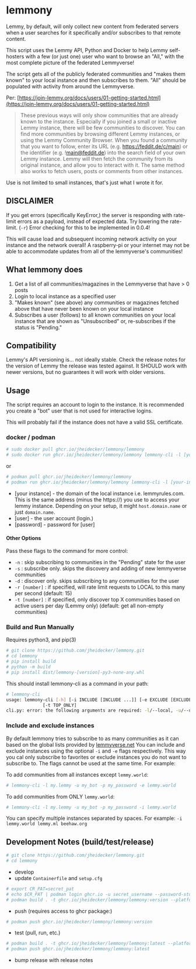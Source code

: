 
# lemmony

Lemmy, by default, will only collect new content from federated servers when a user searches for it specifically and/or subscribes to that remote content.

This script uses the Lemmy API, Python and Docker to help Lemmy self-hosters with a few (or just one) user who want to browse an "All," with the most complete picture of the federated Lemmyverse!

The script gets all of the publicly federated communities and "makes them known" to your local instance and then subscribes to them. "All" should be populated with activity from around the Lemmyverse.

Per: [https://join-lemmy.org/docs/users/01-getting-started.html](https://join-lemmy.org/docs/users/01-getting-started.html)

> These previous ways will only show communities that are already known to the instance. Especially if you joined a small or inactive Lemmy instance, there will be few communities to discover. You can find more communities by browsing different Lemmy instances, or using the Lemmy Community Browser. When you found a community that you want to follow, enter its URL (e.g. https://feddit.de/c/main) or the identifier (e.g. !main@feddit.de) into the search field of your own Lemmy instance. Lemmy will then fetch the community from its original instance, and allow you to interact with it. The same method also works to fetch users, posts or comments from other instances.

Use is not limited to small instances, that's just what I wrote it for.

## DISCLAIMER

If you get errors (specifically KeyError,) the server is responding with rate-limit errors as a payload, instead of expected data. Try lowering the rate-limit. (`-r`)
Error checking for this to be implemented in 0.0.4!

This will cause load and subsequent incoming network activity on your instance and the network overall! A raspberry-pi or your internet may not be able to accommodate updates from all of the lemmyverse's communities!

## What lemmony does

1. Get a list of all communities/magazines in the Lemmyverse that have > 0 posts
2. Login to local instance as a specified user
3. "Makes known" (see above) any communities or magazines fetched above that have never been known on your local instance
4. Subscribes a user (follows) to all known communities on your local instance that are shown as "Unsubscribed" or, re-subscribes if the status is "Pending."

## Compatibility

Lemmy's API versioning is... not ideally stable. Check the release notes for the version of Lemmy the release was tested against. It SHOULD work with newer versions, but no guarantees it will work with older versions.

## Usage

The script requires an account to login to the instance. It is recommended you create a "bot" user that is not used for interactive logins.

This will probably fail if the instance does not have a valid SSL certificate.

### docker / podman

```bash
# sudo docker pull ghcr.io/jheidecker/lemmony/lemmony
# sudo docker run ghcr.io/jheidecker/lemmony/lemmony lemmony-cli -l [your-instance] -u [username] -p [password]
```

or

```bash
# podman pull ghcr.io/jheidecker/lemmony/lemmony
# podman run ghcr.io/jheidecker/lemmony/lemmony lemmony-cli -l [your-instance] -u [username] -p [password] 
```

- [your instance] - the domain of the local instance i.e. lemmyrules.com. This is the same address (minus the https://) you use to access your lemmy instance. Depending on your setup, it might `host.domain.name` or just `domain.name`.
- [user] - the user account (login.)
- [password] - password for [user]

#### Other Options

Pass these flags to the command for more control:

- `-n` : skip subscribing to communities in the "Pending" state for the user
- `-s` : subscribe only. skips the discovery and adding of new lemmyverse communities
- `-d` : discover only. skips subscribing to any communities for the user
- `-r [number]` : if specified, will rate limit requests to LOCAL to this many per second (default: 15)
- `-t [number]` : if specified, only discover top X communities based on active users per day (Lemmy only) (default: get all non-empty communities)

### Build and Run Manually

Requires python3, and pip(3)

```bash
# git clone https://github.com/jheidecker/lemmony.git
# cd lemmony
# pip install build
# python -m build
# pip install dist/lemmony-[version]-py3-none-any.whl
```

This should install lemmony-cli as a command in your path:

```bash
# lemmony-cli
usage: lemmony-cli [-h] [-i INCLUDE [INCLUDE ...]] [-e EXCLUDE [EXCLUDE ...]] -l LOCAL -u USERNAME -p PASSWORD [-n] [-s] [-d] [-r RATE_LIMIT]
              [-t TOP_ONLY]
cli.py: error: the following arguments are required: -l/--local, -u/--username, -p/--password
```

### Include and exclude instances

By default lemmony tries to subscribe to as many communities as it can based on the global lists provided by [lemmyverse.net](lemmyverse.net) You can include and exclude instances using the optional `-i` and `-e` flags respectively. This way you cal only subscribe to favorites or exclude instances you do not want to subscribe to. The flags cannot be used at the same time. For example:

To add communities from all instances except `lemmy.world`:

```bash
# lemmony-cli -l my.lemmy -u my_bot -p my_password -e lemmy.world
```

To add communities from ONLY `lemmy.world`:

```bash
# lemmony-cli -l my.lemmy -u my_bot -p my_password -i lemmy.world
```

You can specify multiple instances separated by spaces. For example: `-i lemmy.world lemmy.ml beehaw.org`

## Development Notes (build/test/release)

```bash
# git clone https://github.com/jheidecker/lemmony.git
# cd lemmony
```

- develop
- update `Containerfile` and `setup.cfg`

```bash
# export CR_PAT=secret_pat
# echo $CR_PAT | podman login ghcr.io -u secret_username --password-stdin
# podman build . -t ghcr.io/jheidecker/lemmony/lemmony:version --platform linux/amd64,linux/arm64
```

- push (requires access to ghcr package:)

```bash
# podman push ghcr.io/jheidecker/lemmony/lemmony:version
```

- test (pull, run, etc.)

```bash
# podman build . -t ghcr.io/jheidecker/lemmony/lemmony:latest --platform linux/amd64,linux/arm64
# podman push ghcr.io/jheidecker/lemmony/lemmony:latest
```

- bump release with release notes
